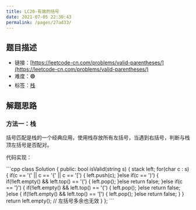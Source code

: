 ```yaml
---
title: LC20-有效的括号
date: 2021-07-05 22:30:43
permalink: /pages/27ad33/
---
```


## 题目描述

- 链接：[https://leetcode-cn.com/problems/valid-parentheses/](https://leetcode-cn.com/problems/valid-parentheses/)
- 难度：🟢
- 标签：[栈](/pages/fd9bd8/#栈)

## 解题思路
### 方法一：栈
括号匹配是栈的一个经典应用，使用栈存放所有左括号，当遇到右括号，判断与栈顶左括号是否配对。

代码实现：

<code-group>
<code-block title="C++" active>
```cpp
class Solution {
public:
    bool isValid(string s) {
        stack<char> left;
        for(char c : s) {
            if(c == '(' || c == '{' || c == '[') {
                left.push(c);
            }else if(c == ')') {
                if(!left.empty() && left.top() == '(') {
                    left.pop();
                }else return false;
            }else if(c == '}') {
                if(!left.empty() && left.top() == '{') {
                    left.pop();
                }else return false;
            }else {
                if(!left.empty() && left.top() == '[') {
                    left.pop();
                }else return false;
            }
        }
        return left.empty();  // 左括号多余也无效
    }
};
```
</code-block>
</code-group>